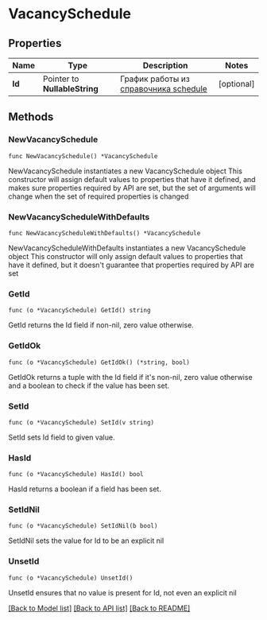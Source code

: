 # VacancySchedule

## Properties

Name | Type | Description | Notes
------------ | ------------- | ------------- | -------------
**Id** | Pointer to **NullableString** | График работы из [справочника schedule](#tag/Obshie-spravochniki/operation/get-dictionaries) | [optional] 

## Methods

### NewVacancySchedule

`func NewVacancySchedule() *VacancySchedule`

NewVacancySchedule instantiates a new VacancySchedule object
This constructor will assign default values to properties that have it defined,
and makes sure properties required by API are set, but the set of arguments
will change when the set of required properties is changed

### NewVacancyScheduleWithDefaults

`func NewVacancyScheduleWithDefaults() *VacancySchedule`

NewVacancyScheduleWithDefaults instantiates a new VacancySchedule object
This constructor will only assign default values to properties that have it defined,
but it doesn't guarantee that properties required by API are set

### GetId

`func (o *VacancySchedule) GetId() string`

GetId returns the Id field if non-nil, zero value otherwise.

### GetIdOk

`func (o *VacancySchedule) GetIdOk() (*string, bool)`

GetIdOk returns a tuple with the Id field if it's non-nil, zero value otherwise
and a boolean to check if the value has been set.

### SetId

`func (o *VacancySchedule) SetId(v string)`

SetId sets Id field to given value.

### HasId

`func (o *VacancySchedule) HasId() bool`

HasId returns a boolean if a field has been set.

### SetIdNil

`func (o *VacancySchedule) SetIdNil(b bool)`

 SetIdNil sets the value for Id to be an explicit nil

### UnsetId
`func (o *VacancySchedule) UnsetId()`

UnsetId ensures that no value is present for Id, not even an explicit nil

[[Back to Model list]](../README.md#documentation-for-models) [[Back to API list]](../README.md#documentation-for-api-endpoints) [[Back to README]](../README.md)


